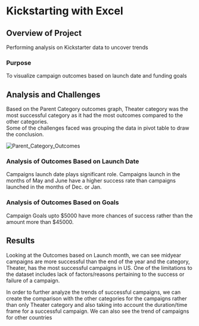 # Kickstarting with Excel

## Overview of Project

Performing analysis on Kickstarter data to uncover trends

### Purpose

To visualize campaign outcomes based on launch date and funding goals

## Analysis and Challenges

Based on the Parent Category outcomes graph, Theater category was the most successful category as it had the most outcomes compared to the other categories.  
Some of the challenges faced was grouping the data in pivot table to draw the conclusion. 

![Parent_Category_Outcomes](https://user-images.githubusercontent.com/98514955/152948285-3dd0bfe8-8337-4354-8071-4601d8a523d6.png)

### Analysis of Outcomes Based on Launch Date
Campaigns launch date plays significant role.  Campaigns launch in the months of May and June have a higher success rate than campaigns launched in the months of Dec. or Jan.


### Analysis of Outcomes Based on Goals
Campaign Goals upto $5000 have more chances of success rather than the amount more than $45000.

## Results

Looking at the Outcomes based on Launch month, we can see midyear campaigns are more successful than the end of the year and the category, Theater, has the most successful campaigns in US.
One of the limitations to the dataset includes lack of factors/reasons pertaining to the success or failure of a campaign.

In order to further analyze the trends of successful campaigns, we can create the comparison with the other categories for the campaigns rather than only Theater category and also taking into account the duration/time frame for a successful campaign.  We can also see the trend of campaigns for other countries


